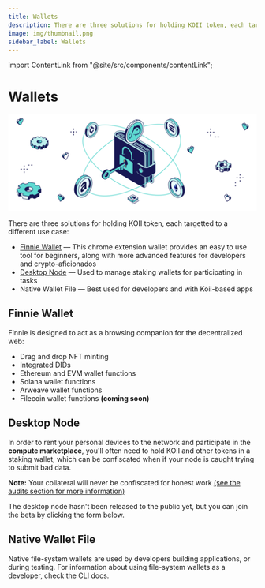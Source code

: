 ```yaml
---
title: Wallets
description: There are three solutions for holding KOII token, each targetted to a different use case.
image: img/thumbnail.png
sidebar_label: Wallets
---
```


import ContentLink from "@site/src/components/contentLink";

# Wallets

![banner](img/Wallets.svg)

There are three solutions for holding KOII token, each targetted to a different use case:

- [Finnie Wallet](https://chrome.google.com/webstore/detail/finnie/cjmkndjhnagcfbpiemnkdpomccnjblmj) — This chrome extension wallet provides an easy to use tool for beginners, along with more advanced features for developers and crypto-aficionados
- [Desktop Node](https://share.hsforms.com/1kLtk8rfURZ-HY2xnKRTfCgc20dg) — Used to manage staking wallets for participating in tasks
- Native Wallet File — Best used for developers and with Koii-based apps

## Finnie Wallet

Finnie is designed to act as a browsing companion for the decentralized web:

- Drag and drop NFT minting
- Integrated DIDs
- Ethereum and EVM wallet functions
- Solana wallet functions
- Arweave wallet functions
- Filecoin wallet functions **(coming soon)**

<ContentLink title="Finnie" link="https://chrome.google.com/webstore/detail/finnie/cjmkndjhnagcfbpiemnkdpomccnjblmj" iconType="copy"/>


<ContentLink title="Finnie for Devs" link="/develop/finnie-for-devs/welcome-to-finnie" iconType="copy"/>

## Desktop Node&#x20;

In order to rent your personal devices to the network and participate in the **compute marketplace**, you'll often need to hold KOII and other tokens in a staking wallet, which can be confiscated when if your node is caught trying to submit bad data.&#x20;

**Note:** Your collateral will never be confiscated for honest work [(see the audits section for more information)](/develop/microservices-and-tasks/what-are-tasks/what-are-audits)

The desktop node hasn't been released to the public yet, but you can join the beta by clicking the form below.

<ContentLink title="Run a Task Node" link="/develop/microservices-and-tasks/run-a-task-node" iconType="copy"/>

## Native Wallet File

Native file-system wallets are used by developers building applications, or during testing. For information about using file-system wallets as a developer, check the CLI docs.

<ContentLink title="Using the Koii CLI" link="/develop/koii-software-toolkit-sdk/using-the-cli" iconType="copy"/>
